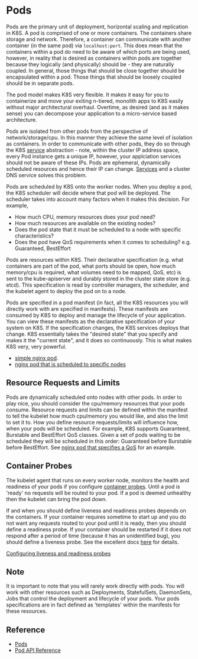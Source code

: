 # Pods #

Pods are the primary unit of deployment, horizontal scaling and replication in K8S.  A pod is comprised of one or more containers.  The containers share storage and network. Therefore, a container can communicate with another container (in the same pod) via ``localhost:port``.  This does mean that the containers within a pod do need to be aware of which ports are being used, however, in reality that is desired as containers within pods are together because they logically (and physically) should be - they are naturally coupled.  In general, those things that should be close together should be encapsulated within a pod.  Those things that should be loosely coupled should be in separate pods.

The pod model makes K8S very flexible.  It makes it easy for you to containerize and move your exiting n-tiered, monolith apps to K8S easily without major architectural overhaul.  Overtime, as desired (and as it makes sense) you can decompose your application to a micro-service based architecture.

Pods are isolated from other pods from the perspective of network/storage/cpu.  In this manner they achieve the same level of isolation as containers.  In order to communicate with other pods, they do so through the K8S [service](../services/README.md) abstraction - note, within the cluster IP address space, every Pod instance gets a unique IP, however, your applciation services should not be aware of these IPs. Pods are ephemeral, dynamically scheduled resources and hence their IP can change. [Services](../services/README.md) and a cluster DNS service solves this problem.

Pods are scheduled by K8S onto the worker nodes.  When you deploy a pod, the K8S scheduler will decide where that pod will be deployed.  The scheduler takes into account many factors when it makes this decision.  For example, 

* How much CPU, memory resources does your pod need?
* How much resources are available on the existing nodes?
* Does the pod state that it must be scheduled to a node with specific characteristics?
* Does the pod have QoS requirements when it comes to scheduling? e.g. Guaranteed, BestEffort

Pods are resources within K8S.  Their declarative specification (e.g. what containers are part of the pod, what ports should be open, how much memory/cpu is required, what volumes need to be mapped, QoS, etc) is sent to the kube-apiserver and durably stored in the cluster state store (e.g. etcd).  This specification is read by controller managers, the scheduler, and the kubelet agent to deploy the pod on to a node.  

Pods are specified in a pod manifest (in fact, all the K8S resources you will directly work with are specified in manifests).  These manifests are consumed by K8S to deploy and manage the lifecycle of your application.  You can view these manifests as the declarative specification of your system on K8S. If the specification changes, the K8S services deploys that change.  K8S essentially takes the "desired state" that you specify and makes it the "current state", and it does so continuously.  This is what makes K8S very, very powerful.

* [simple nginx pod](./nginx.yml).
* [nginx pod that is scheduled to specific nodes](./nginx-scheduling.yml)

## Resource Requests and Limits ##

Pods are dynamically scheduled onto nodes with other pods.  In order to play nice, you should consider the cpu/memory resources that your pods consume.  Resource requests and limits can be defined within the manifest to tell the kubelet how much cpu/memory you would like, and also the limit to set it to.  How you define resource requests/limits will influence how, when your pods will be scheduled.  For example, K8S supports Guaranteed, Burstable and BestEffort QoS classes.  Given a set of pods waiting to be scheduled they will be scheduled in this order: Guaranteed before Burstable before BestEffort.  See [nginx pod that specifies a QoS](./nginx-qos.yml) for an example.

## Container Probes ##

The kubelet agent that runs on every worker node, monitors the health and readiness of your pods if you configure [container probes](https://kubernetes.io/docs/concepts/workloads/pods/pod-lifecycle/#container-probes).  Until a pod is 'ready' no requests will be routed to your pod.  If a pod is deemed unhealthy then the kubelet can bring the pod down.  

If and when you should define liveness and readiness probes depends on the containers.  If your container requires sometime to start up and you do not want any requests routed to your pod until it is ready, then you should define a readiness probe.  If your container should be restarted if it does not respond after a period of time (because it has an unidentified bug), you should define a liveness probe.  See the excellent docs [here](https://kubernetes.io/docs/tasks/configure-pod-container/configure-liveness-readiness-probes/) for details.

[Configuring liveness and readiness probes](./http-liveness.yml)

## Note ##
It is important to note that you will rarely work directly with pods.  You will work with other resources such as Deployments, StatefulSets, DaemonSets, Jobs that control the deployment and lifecycle of your pods.  Your pods specifications are in fact defined as 'templates' within the manifests for these resources.

## Reference ##

* [Pods](https://kubernetes.io/docs/concepts/workloads/pods/pod/)
* [Pod API Reference](https://kubernetes.io/docs/api-reference/v1.8/#pod-v1-core)

